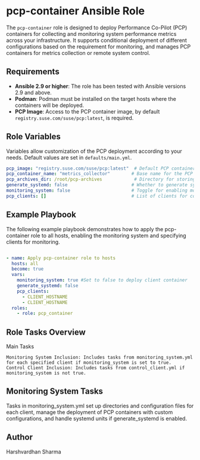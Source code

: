 # pcp-container Ansible Role

The `pcp-container` role is designed to deploy Performance Co-Pilot (PCP) containers for collecting and monitoring system performance metrics across your infrastructure. It supports conditional deployment of different configurations based on the requirement for monitoring, and manages PCP containers for metrics collection or remote system control.

## Requirements

- **Ansible 2.9 or higher**: The role has been tested with Ansible versions 2.9 and above.
- **Podman**: Podman must be installed on the target hosts where the containers will be deployed.
- **PCP Image**: Access to the PCP container image, by default `registry.suse.com/suse/pcp:latest`, is required.

## Role Variables

Variables allow customization of the PCP deployment according to your needs. Default values are set in `defaults/main.yml`.

```yaml
pcp_image: "registry.suse.com/suse/pcp:latest"  # Default PCP container image
pcp_container_name: "metrics_collector"        # Base name for the PCP containers
pcp_archives_dir: /root/pcp-archives            # Directory for storing PCP logs and configurations
generate_systemd: false                        # Whether to generate systemd units for the containers
monitoring_system: false                       # Toggle for enabling monitoring system deployment it will install the client container by default
pcp_clients: []                                # List of clients for configuration
```

## Example Playbook

The following example playbook demonstrates how to apply the pcp-container role to all hosts, enabling the monitoring system and specifying clients for monitoring.

```yaml

- name: Apply pcp-container role to hosts
  hosts: all
  become: true
  vars:
    monitoring_system: true #Set to false to deploy client container
    generate_systemd: false
    pcp_clients:
      - CLIENT_HOSTNAME
      - CLIENT_HOSTNAME
  roles:
    - role: pcp_container
```

## Role Tasks Overview
Main Tasks

    Monitoring System Inclusion: Includes tasks from monitoring_system.yml for each specified client if monitoring_system is set to true.
    Control Client Inclusion: Includes tasks from control_client.yml if monitoring_system is not true.

## Monitoring System Tasks

Tasks in monitoring_system.yml set up directories and configuration files for each client, manage the deployment of PCP containers with custom configurations, and handle systemd units if generate_systemd is enabled.

## Author
Harshvardhan Sharma

